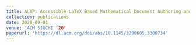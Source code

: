 ```yaml
---
title: ALAP: Accessible LaTeX Based Mathematical Document Authoring and Presentation
collection: publications
date: 2020-09-01
venue: 'ACM SIGCHI '20'
paperurl: 'https://dl.acm.org/doi/abs/10.1145/3290605.3300734'
---
```




